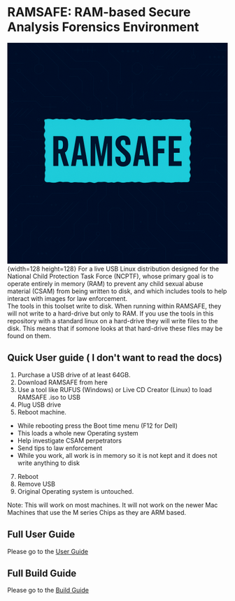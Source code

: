 #  RAMSAFE: RAM-based Secure Analysis Forensics Environment
![RAMSAFE Icon](ramsafe_icon.png){width=128 height=128}
For a live USB Linux distribution designed for the National Child Protection Task Force (NCPTF), whose primary goal is to operate entirely in memory (RAM) to prevent any child sexual abuse material (CSAM) from being written to disk, and which includes tools to help interact with images for law enforcement.<br>
The tools in this toolset write to disk. When running within RAMSAFE, they will not write to a hard-drive but only to RAM. If you use the tools in this repository with a standard linux on a hard-drive they will write files to the disk. This means that if somone looks at that hard-drive these files may be found on them. 

## Quick User guide ( I don't want to read the docs)
1. Purchase a USB drive of at least 64GB.
2. Download RAMSAFE from here
3. Use a tool like RUFUS (Windows) or Live CD Creator (Linux) to load RAMSAFE .iso to USB
4. Plug USB drive 
6. Reboot machine.
- While rebooting press the Boot time menu (F12 for Dell)
- This loads a whole new Operating system
- Help investigate CSAM perpetrators
- Send tips to law enforcement
- While you work, all work is in memory so it is not kept and it does not write anything to disk
7. Reboot
8. Remove USB
9. Original Operating system is untouched. 

Note: This will work on most machines. It will not work on the newer Mac Machines that use the M series Chips as they are ARM based.

## Full User Guide
Please go to the [User Guide](user_guide.md)

## Full Build Guide
Please go to the [Build Guide](build_guide.md)